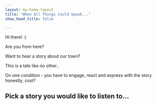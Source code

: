 ```yaml
---
layout: my-home-layout
title: "When All Things Could Speak..."
show_head_title: false

---
```


Hi there! :)

Are you from here? 

Want to hear a story about our town?

This is a tale like no other..

On one condition -  you have to engage, react and express with the story honestly, cool?  

## Pick a story you would like to listen to...
